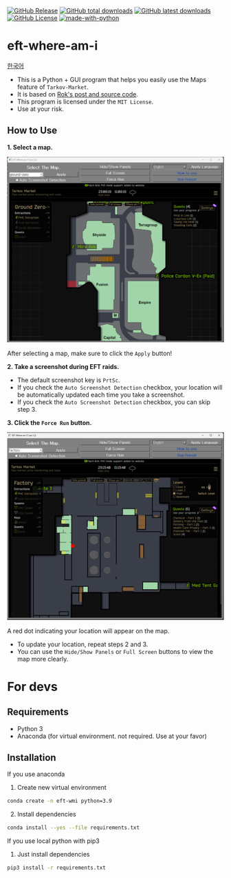 [![GitHub Release](https://img.shields.io/github/v/release/karpitony/eft-where-am-i?include_prereleases&logo=github)](https://github.com/karpitony/eft-where-am-i/releases/latest)
[![GitHub total downloads](https://img.shields.io/github/downloads/karpitony/eft-where-am-i/total.svg?include_prerelease&logo=github)](https://github.com/karpitony/eft-where-am-i/releases)
[![GitHub latest downloads](https://img.shields.io/github/downloads/karpitony/eft-where-am-i/latest/total.svg?include_prerelease/latest&logo=github)](https://github.com/karpitony/eft-where-am-i/releases/latest)
[![GitHub License](https://img.shields.io/github/license/karpitony/eft-where-am-i)](./LICENSE)
[![made-with-python](https://img.shields.io/badge/Made%20with-Python-1f425f.svg)](https://www.python.org/)

# eft-where-am-i

[한국어](README_ko_kr.md)

- This is a Python + GUI program that helps you easily use the Maps feature of `Tarkov-Market`.
- It is based on [Rok's post and source code](https://gall.dcinside.com/m/eft/2143712).
- This program is licensed under the `MIT License`.
- Use at your risk.

## How to Use

**1. Select a map.**

<img src="assets/screenshot02.png" alt="screenshot02" width="800">

After selecting a map, make sure to click the `Apply` button!
<br />

**2. Take a screenshot during EFT raids.**

- The default screenshot key is `PrtSc`.
- If you check the `Auto Screenshot Detection` checkbox, your location will be automatically updated each time you take a screenshot.
- If you check the `Auto Screenshot Detection` checkbox, you can skip step 3.
  <br />

**3. Click the `Force Run` button.**

<img src="assets/screenshot03.png" alt="screenshot03" width="800">

A red dot indicating your location will appear on the map.

- To update your location, repeat steps 2 and 3.
- You can use the `Hide/Show Panels` or `Full Screen` buttons to view the map more clearly.

# For devs

## Requirements

- Python 3
- Anaconda (for virtual environment. not required. Use at your favor)

## Installation

If you use anaconda

1. Create new virtual environment

```bash
conda create -n eft-wmi python=3.9
```

2. Install dependencies

```bash
conda install --yes --file requirements.txt
```

If you use local python with pip3

1. Just install dependencies

```bash
pip3 install -r requirements.txt
```
